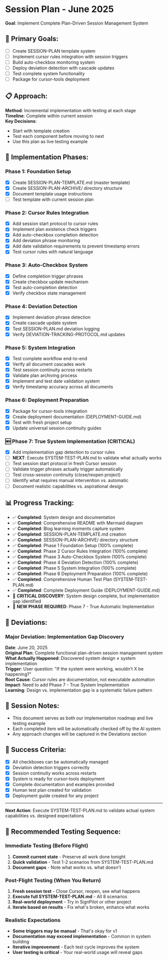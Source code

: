 # Session Plan - June 2025
**Goal**: Implement Complete Plan-Driven Session Management System

## 🎯 Primary Goals:
- [ ] Create SESSION-PLAN template system
- [ ] Implement cursor rules integration with session triggers
- [ ] Build auto-checkbox monitoring system
- [ ] Deploy deviation detection with cascade updates
- [ ] Test complete system functionality
- [ ] Package for cursor-tools deployment

## 📋 Approach:
**Method**: Incremental implementation with testing at each stage  
**Timeline**: Complete within current session  
**Key Decisions**: 
- Start with template creation
- Test each component before moving to next
- Use this plan as live testing example

## 🔄 Implementation Phases:

### **Phase 1: Foundation Setup**
- [x] Create SESSION-PLAN-TEMPLATE.md (master template)
- [x] Create SESSION-PLAN-ARCHIVE/ directory structure
- [x] Document template usage instructions
- [ ] Test template with current session plan

### **Phase 2: Cursor Rules Integration** 
- [x] Add session start protocol to cursor rules
- [x] Implement plan existence check triggers
- [x] Add auto-checkbox completion detection
- [x] Add deviation phrase monitoring
- [x] Add date validation requirements to prevent timestamp errors
- [x] Test cursor rules with natural language

### **Phase 3: Auto-Checkbox System**
- [x] Define completion trigger phrases
- [x] Create checkbox update mechanism
- [x] Test auto-completion detection
- [x] Verify checkbox state management

### **Phase 4: Deviation Detection**
- [x] Implement deviation phrase detection
- [x] Create cascade update system
- [x] Test SESSION-PLAN.md deviation logging
- [x] Verify DEVIATION-TRACKING-PROTOCOL.md updates

### **Phase 5: System Integration**
- [x] Test complete workflow end-to-end
- [x] Verify all document cascades work
- [x] Test session continuity across restarts
- [x] Validate plan archiving process
- [x] Implement and test date validation system
- [x] Verify timestamp accuracy across all documents

### **Phase 6: Deployment Preparation**
- [x] Package for cursor-tools integration
- [x] Create deployment documentation (DEPLOYMENT-GUIDE.md)
- [x] Test with fresh project setup
- [x] Update universal session continuity guides

### **🆕 Phase 7: True System Implementation (CRITICAL)**
- [x] Add implementation gap detection to cursor rules
- [ ] **NEXT**: Execute SYSTEM-TEST-PLAN.md to validate what actually works
- [ ] Test session start protocol in fresh Cursor session
- [ ] Validate trigger phrases actually trigger automatically
- [ ] Test cross-session continuity (close/reopen project)
- [ ] Identify what requires manual intervention vs. automatic
- [ ] Document realistic capabilities vs. aspirational design

## 📊 Progress Tracking:
- ✅ **Completed**: System design and documentation
- ✅ **Completed**: Comprehensive README with Mermaid diagram
- ✅ **Completed**: Blog learning moments capture system
- ✅ **Completed**: SESSION-PLAN-TEMPLATE.md creation
- ✅ **Completed**: SESSION-PLAN-ARCHIVE/ directory structure
- ✅ **Completed**: Phase 1 Foundation Setup (100% complete)
- ✅ **Completed**: Phase 2 Cursor Rules Integration (100% complete)
- ✅ **Completed**: Phase 3 Auto-Checkbox System (100% complete)
- ✅ **Completed**: Phase 4 Deviation Detection (100% complete)
- ✅ **Completed**: Phase 5 System Integration (100% complete)
- ✅ **Completed**: Phase 6 Deployment Preparation (100% complete)
- ✅ **Completed**: Comprehensive Human Test Plan (SYSTEM-TEST-PLAN.md)
- ✅ **Completed**: Complete Deployment Guide (DEPLOYMENT-GUIDE.md)
- 🚨 **CRITICAL DISCOVERY**: System design complete, but implementation gap identified
- 🔄 **NEW PHASE REQUIRED**: Phase 7 - True Automatic Implementation

## 🔄 Deviations:

### **Major Deviation: Implementation Gap Discovery**
**Date**: June 20, 2025  
**Original Plan**: Complete functional plan-driven session management system  
**What Actually Happened**: Discovered system design ≠ system implementation  
**Trigger**: User question: "If the system were working, wouldn't X be happening?"  
**Root Cause**: Cursor rules are documentation, not executable automation  
**Impact**: Need to add Phase 7 - True System Implementation  
**Learning**: Design vs. implementation gap is a systematic failure pattern

## 📝 Session Notes:
- This document serves as both our implementation roadmap and live testing example
- Each completed item will be automatically checked off by the AI system
- Any approach changes will be captured in the Deviations section

## 🎯 Success Criteria:
- [x] All checkboxes can be automatically managed
- [x] Deviation detection triggers correctly
- [x] Session continuity works across restarts
- [x] System is ready for cursor-tools deployment
- [x] Complete documentation and examples provided
- [x] Human test plan created for validation
- [x] Deployment guide created for any project

---

**Next Action**: Execute SYSTEM-TEST-PLAN.md to validate actual system capabilities vs. designed expectations

## 🧪 **Recommended Testing Sequence:**

### **Immediate Testing (Before Flight)**
1. **Commit current state** - Preserve all work done tonight
2. **Quick validation** - Test 1-2 scenarios from SYSTEM-TEST-PLAN.md
3. **Document gaps** - Note what works vs. what doesn't

### **Post-Flight Testing (When You Return)**
1. **Fresh session test** - Close Cursor, reopen, see what happens
2. **Execute full SYSTEM-TEST-PLAN.md** - All 8 scenarios
3. **Real-world deployment** - Try in SignPilot or other project
4. **Iterate based on results** - Fix what's broken, enhance what works

### **Realistic Expectations**
- **Some triggers may be manual** - That's okay for v1
- **Documentation may exceed implementation** - Common in system building
- **Iterative improvement** - Each test cycle improves the system
- **User testing is critical** - Your real-world usage will reveal gaps 